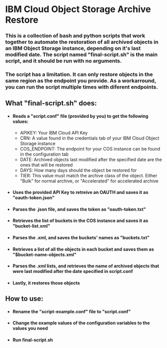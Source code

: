 # IBM Cloud Object Storage Archive Restore

### This is a collection of bash and python scripts that work together to automate the restoration of all archived objects in an IBM Object Storage instance, depending on it\'s last modified date. The script named "final-script.sh" is the main script, and it should be run with no arguments.
### The script has a limitation. It can only restore objects in the same region as the endpoint you provide. As a workarround, you can run the script multiple times with diferent endpoints.
## What \"final-script.sh\"  does:
- #### Reads a \"script.conf\" file (provided by you) to get the following values:
  - APIKEY: Your IBM Cloud API Key
  - CRN: A value found in the credentials tab of your IBM Cloud Object Storage instance
  - COS_ENDPOINT: The endpoint for your COS instance can be found in the configuration tab
  - DATE: Archived objects last modified after the specified date are the ones that will be restored
  - DAYS: How many days should the object be restored for
  - TIER: This value must match the archive class of the object. Either \"Bulk\" for normal archive, or \"Accelerated\" for accelerated archive
- #### Uses the provided API Key to retreive an OAUTH and saves it as \"oauth-token.json\"
- #### Parses the .json file, and saves the token as \"oauth-token.txt\"
- #### Retrieves the list of buckets in the COS instance and saves it as \"bucket-list.xml\"
- #### Parses the .xml, and saves the buckets\' names as \"buckets.txt\"
- #### Retrieves a list of all the objects in each bucket and saves them as \"$bucket-name-objects.xml\"
- #### Parses the .xml lists, and retrieves the name of archived objects that were last modified after the date specified in script.conf
- #### Lastly, it restores those objects
## How to use:
- #### Rename the \"script-example.conf\" file to \"script.conf\"
- #### Change the example values of the configuration variables to the values you need
- #### Run final-script.sh
